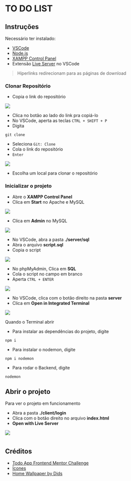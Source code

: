 # TO DO LIST

## Instruções

Necessário ter instalado:
- [VSCode](https://code.visualstudio.com/download)
- [Node.js](https://nodejs.org/en/download)
- [XAMPP Control Panel](https://www.apachefriends.org/download.html)
- Extensão [Live Server](https://marketplace.visualstudio.com/items?itemName=ritwickdey.LiveServer) no VSCode

> Hiperlinks redirecionam para as páginas de download

### Clonar Repositório

- Copia o link do repositório

![](md-assets/git-clone.gif)


- Clica no botão ao lado do link pra copiá-lo
- No VSCode, aperta as teclas `CTRL + SHIFT + P`
- Digita

```
git clone
```

- Seleciona `Git: Clone`
- Cola o link do repositório
- `Enter`

![](md-assets/vscode-git-clone.gif)

- Escolha um local para clonar o repositório

### Inicializar o projeto
- Abre o **XAMPP Control Panel**
- Clica em **Start** no Apache e MySQL

![](md-assets/xampp-start.gif)

- Clica em **Admin** no MySQL

![](md-assets/xampp-start.gif)

- No VSCode, abra a pasta **./server/sql**
- Abra o arquivo **script.sql**
- Copia o script

![](md-assets/copiar-script.gif)

- No phpMyAdmin, Clica em **SQL**
- Cola o script no campo em branco
- Aperta `CTRL + ENTER`

![](md-assets/colar-script.gif)

- No VSCode, clica com o botão direito na pasta **server**
- Clica em **Open in Integrated Terminal**

![](md-assets/open-terminal.gif)

Quando o Terminal abrir
- Para instalar as dependências do projeto, digite

```
npm i
```

- Para instalar o nodemon, digite

```
npm i nodemon
```

- Para rodar o Backend, digite 

```
nodemon
```

## Abrir o projeto

Para ver o projeto em funcionamento
- Abra a pasta **./client/login**
- Clica com o botão direito no arquivo **index.html**
- **Open with Live Server**

![](md-assets/open-live-server.gif)


#

## Créditos

- [Todo App Frontend Mentor Challenge](https://www.frontendmentor.io/challenges/todo-app-Su1_KokOW)
- [Ícones](https://www.flaticon.com/br/)
- [Home Wallpaper by Dids](https://www.pexels.com/photo/photo-of-abstract-painting-3527795/)